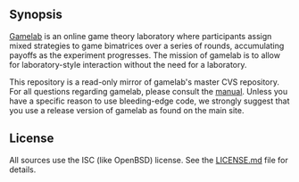 ## Synopsis

[Gamelab](https://gametheorylab.org) is an online game theory laboratory
where participants assign mixed strategies to game bimatrices over a series of
rounds, accumulating payoffs as the experiment progresses. The mission of
gamelab is to allow for laboratory-style interaction without the need for a
laboratory. 

This repository is a read-only mirror of gamelab's master CVS repository.
For all questions regarding gamelab, please consult the
[manual](https://gametheorylab.org/manual.html).
Unless you have a specific reason to use bleeding-edge code, we strongly
suggest that you use a release version of gamelab as found on the main
site.

## License

All sources use the ISC (like OpenBSD) license.
See the [LICENSE.md](LICENSE.md) file for details.
